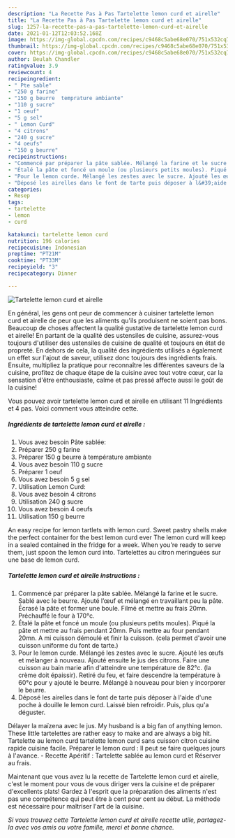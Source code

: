 ```yaml
---
description: "La Recette Pas à Pas Tartelette lemon curd et airelle"
title: "La Recette Pas à Pas Tartelette lemon curd et airelle"
slug: 1257-la-recette-pas-a-pas-tartelette-lemon-curd-et-airelle
date: 2021-01-12T12:03:52.168Z
image: https://img-global.cpcdn.com/recipes/c9468c5abe68e070/751x532cq70/tartelette-lemon-curd-et-airelle-photo-principale-de-la-recette.jpg
thumbnail: https://img-global.cpcdn.com/recipes/c9468c5abe68e070/751x532cq70/tartelette-lemon-curd-et-airelle-photo-principale-de-la-recette.jpg
cover: https://img-global.cpcdn.com/recipes/c9468c5abe68e070/751x532cq70/tartelette-lemon-curd-et-airelle-photo-principale-de-la-recette.jpg
author: Beulah Chandler
ratingvalue: 3.9
reviewcount: 4
recipeingredient:
- " Pte sable"
- "250 g farine"
- "150 g beurre  temprature ambiante"
- "110 g sucre"
- "1 oeuf"
- "5 g sel"
- " Lemon Curd"
- "4 citrons"
- "240 g sucre"
- "4 oeufs"
- "150 g beurre"
recipeinstructions:
- "Commencé par préparer la pâte sablée. Mélangé la farine et le sucre. Sablé avec le beurre. Ajouté l’œuf et mélangé en travaillant peu la pâte. Écrasé la pâte et former une boule. Filmé et mettre au frais 20mn. Préchauffé le four à 170°c."
- "Étalé la pâte et foncé un moule (ou plusieurs petits moules). Piqué la pâte et mettre au frais pendant 20mn. Puis mettre au four pendant 20mn. A mi cuisson démoulé et finir la cuisson. (cela permet d&#39;avoir une cuisson uniforme du font de tarte.)"
- "Pour le lemon curde. Mélangé les zestes avec le sucre. Ajouté les œufs et mélanger à nouveau. Ajouté ensuite le jus des citrons. Faire une cuisson au bain marie afin d&#39;atteindre une température de 82°c. (la crème doit épaissir). Retiré du feu, et faire descendre la température à 60°c pour y ajouté le beurre. Mélangé à nouveau pour bien y incorporer le beurre."
- "Déposé les airelles dans le font de tarte puis déposer à l&#39;aide d&#39;une poche à douille le lemon curd. Laissé bien refroidir. Puis, plus qu&#39;a déguster."
categories:
- Resep
tags:
- tartelette
- lemon
- curd

katakunci: tartelette lemon curd 
nutrition: 196 calories
recipecuisine: Indonesian
preptime: "PT21M"
cooktime: "PT33M"
recipeyield: "3"
recipecategory: Dinner

---
```



![Tartelette lemon curd et airelle](https://img-global.cpcdn.com/recipes/c9468c5abe68e070/751x532cq70/tartelette-lemon-curd-et-airelle-photo-principale-de-la-recette.jpg)

En général, les gens ont peur de commencer à cuisiner tartelette lemon curd et airelle de peur que les aliments qu'ils produisent ne soient pas bons. Beaucoup de choses affectent la qualité gustative de tartelette lemon curd et airelle! En partant de la qualité des ustensiles de cuisine, assurez-vous toujours d'utiliser des ustensiles de cuisine de qualité et toujours en état de propreté. En dehors de cela, la qualité des ingrédients utilisés a également un effet sur l'ajout de saveur, utilisez donc toujours des ingrédients frais. Ensuite, multipliez la pratique pour reconnaître les différentes saveurs de la cuisine, profitez de chaque étape de la cuisine avec tout votre cœur, car la sensation d'être enthousiaste, calme et pas pressé affecte aussi le goût de la cuisine!

<!--inarticleads1-->

Vous pouvez avoir tartelette lemon curd et airelle en utilisant 11 Ingrédients et 4 pas. Voici comment vous atteindre cette.

##### Ingrédients de tartelette lemon curd et airelle :

1. Vous avez besoin  Pâte sablée:
1. Préparer 250 g farine
1. Préparer 150 g beurre à température ambiante
1. Vous avez besoin 110 g sucre
1. Préparer 1 oeuf
1. Vous avez besoin 5 g sel
1. Utilisation  Lemon Curd:
1. Vous avez besoin 4 citrons
1. Utilisation 240 g sucre
1. Vous avez besoin 4 oeufs
1. Utilisation 150 g beurre


An easy recipe for lemon tartlets with lemon curd. Sweet pastry shells make the perfect container for the best lemon curd ever The lemon curd will keep in a sealed contained in the fridge for a week. When you&#39;re ready to serve them, just spoon the lemon curd into. Tartelettes au citron meringuées sur une base de lemon curd. 

<!--inarticleads2-->

##### Tartelette lemon curd et airelle instructions :

1. Commencé par préparer la pâte sablée. Mélangé la farine et le sucre. Sablé avec le beurre. Ajouté l’œuf et mélangé en travaillant peu la pâte. Écrasé la pâte et former une boule. Filmé et mettre au frais 20mn. Préchauffé le four à 170°c.
1. Étalé la pâte et foncé un moule (ou plusieurs petits moules). Piqué la pâte et mettre au frais pendant 20mn. Puis mettre au four pendant 20mn. A mi cuisson démoulé et finir la cuisson. (cela permet d&#39;avoir une cuisson uniforme du font de tarte.)
1. Pour le lemon curde. Mélangé les zestes avec le sucre. Ajouté les œufs et mélanger à nouveau. Ajouté ensuite le jus des citrons. Faire une cuisson au bain marie afin d&#39;atteindre une température de 82°c. (la crème doit épaissir). Retiré du feu, et faire descendre la température à 60°c pour y ajouté le beurre. Mélangé à nouveau pour bien y incorporer le beurre.
1. Déposé les airelles dans le font de tarte puis déposer à l&#39;aide d&#39;une poche à douille le lemon curd. Laissé bien refroidir. Puis, plus qu&#39;a déguster.


Délayer la maïzena avec le jus. My husband is a big fan of anything lemon. These little tartelettes are rather easy to make and are always a big hit. Tartelette au lemon curd tartelette lemon curd sans cuisson citron cuisine rapide cuisine facile. Préparer le lemon curd : Il peut se faire quelques jours à l&#39;avance. - Recette Apéritif : Tartelette sablée au lemon curd et Réserver au frais. 

<!--inarticleads1-->

<p>
Maintenant que vous avez lu la recette de Tartelette lemon curd et airelle, c'est le moment pour vous de vous diriger vers la cuisine et de préparer d'excellents plats! Gardez à l'esprit que la préparation des aliments n'est pas une compétence qui peut être à cent pour cent au début. La méthode est nécessaire pour maîtriser l'art de la cuisine.
</p>

<p>
<i>Si vous trouvez cette Tartelette lemon curd et airelle recette utile, partagez-la avec vos amis ou votre famille, merci et bonne chance.</i>
</p>
